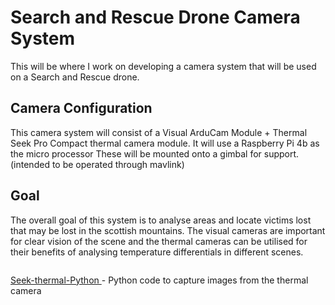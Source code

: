 # Search and Rescue Drone Camera System
This will be where I work on developing a camera system that will be used on a Search and Rescue drone.

## Camera Configuration
This camera system will consist of a Visual ArduCam Module + Thermal Seek Pro Compact thermal camera module.
It will use a Raspberry Pi 4b as the micro processor
These will be mounted onto a gimbal for support. (intended to be operated through mavlink)

## Goal
The overall goal of this system is to analyse areas and locate victims lost that may be lost
in the scottish mountains. 
The visual cameras are important for clear vision of the scene and the thermal cameras can be utilised for 
their benefits of analysing temperature differentials in different scenes.


```

```

[ Seek-thermal-Python ](https://github.com/LaboratoireMecaniqueLille/Seek-thermal-Python/blob/master/seekpro.py ) - Python code to capture images from the thermal camera 
